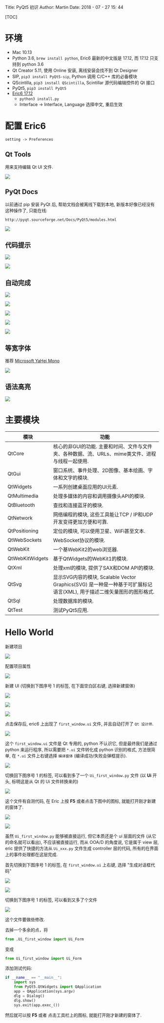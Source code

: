 Title: PyQt5 初识
Author: Martin
Date: 2018 - 07 - 27 15: 44

[TOC]

# 环境
* Mac 10.13
* Python 3.6, `brew install python`, Eric6 最新的中文版是 17.12, 而 17.12 只支持到 python 3.6
* Qt Creator 5.11, 使用 Online 安装, 离线安装会找不到 Qt Designer
* SIP, `pip3 install PyQt5-sip`, Python 调用 C/C++ 库的必备模块
* QScintilla, `pip3 install QScintilla`, Scintillar 源代码编辑控件的 Qt 接口
* PyQt5, `pip3 install PyQt5`
* [Eric6 17.12](https://sourceforge.net/projects/eric-ide/files/eric6/stable/17.12/)
    - `python3 install.py`
    - Interface -> Interface, Language 选择中文, 重启生效

# 配置 Eric6
`setting -> Preferences`

## Qt Tools
用来支持编辑 Qt UI 文件.

![](http://i63.tinypic.com/1fcjna.jpg)

## PyQt Docs
以前通过 pip 安装 PyQt 后, 帮助文档会被离线下载到本地, 新版本好像已经没有这种操作了, 只能在线:

`http://pyqt.sourceforge.net/Docs/PyQt5/modules.html`

![](http://i68.tinypic.com/1tu8sz.jpg)

## 代码提示
![](http://i67.tinypic.com/33pfyhs.jpg)

![](http://i64.tinypic.com/28k6lbr.jpg)

## 自动完成
![](http://i68.tinypic.com/b3wrvn.jpg)

![](http://i66.tinypic.com/2qm0js9.jpg)

![](http://i64.tinypic.com/opobjc.jpg)

![](http://i65.tinypic.com/2aj42zd.jpg)

![](http://i67.tinypic.com/35d2d53.jpg)

## 等宽字体
推荐 [Microsoft YaHei Mono](https://pan.baidu.com/s/1ErAw2sTNW5wddaf6BpfCYg)

![](http://i64.tinypic.com/6gdhyw.jpg)

## 语法高亮
![](http://i68.tinypic.com/2nkuaz6.jpg)

# 主要模块
|       模块      |                                                          功能                                                         |
|-----------------|-----------------------------------------------------------------------------------------------------------------------|
| QtCore          | 核心的非GUI的功能. 主要和时间、文件与文件夹、各种数据、流、URLs、mime类文件、进程与线程一起使用.                      |
| QtGui           | 窗口系统、事件处理、2D图像、基本绘画、字体和文字的模块.                                                               |
| QtWidgets       | 一系列创建桌面应用的UI元素.                                                                                           |
| QtMultimedia    | 处理多媒体的内容和调用摄像头API的模块.                                                                                |
| QtBluetooth     | 查找和连接蓝牙的模块.                                                                                                 |
| QtNetwork       | 网络编程的模块, 这些工具能让TCP / IP和UDP开发变得更加方便和可靠.                                                      |
| QtPositioning   | 定位的模块, 可以使用卫星、WiFi甚至文本.                                                                               |
| QtWebSockets    | WebSocket协议的模块.                                                                                                  |
| QtWebKit        | 一个基WebKit2的web浏览器.                                                                                             |
| QtWebKitWidgets | 基于QtWidgets的WebKit1的模块.                                                                                         |
| QtXml           | 处理xml的模块, 提供了SAX和DOM API的模块.                                                                              |
| QtSvg           | 显示SVG内容的模块, Scalable Vector Graphics(SVG) 是一种是一种基于可扩展标记语言(XML), 用于描述二维矢量图形的图形格式. |
| QtSql           | 处理数据库的模块.                                                                                                     |
| QtTest          | 测试PyQt5应用.                                                                                                        |

# Hello World
新建项目

![](http://i64.tinypic.com/2zpt5b4.jpg)

配置项目属性

![](http://i64.tinypic.com/2nkqpkz.jpg)

新建 UI (切换到下图序号 1 的标签, 在下面空白区右键, 选择新建窗体)

![](http://i68.tinypic.com/3voxt.jpg)

![](http://i67.tinypic.com/91m1jo.jpg)

![](http://i64.tinypic.com/240x5b7.jpg)

点击保存后, eric6 上出现了 `first_window.ui` 文件, 并且自动打开了 `Qt 设计师`.

![](http://i66.tinypic.com/1phydz.jpg)

这个 `first_window.ui` 文件是 Qt 专用的, python 不认识它, 但是最终我们是通过 python 来运行程序, 所以需要把 `*.ui` 文件转化成 python 识别的格式, 方法很简单, 在 `*.ui` 文件上右键选择 `编译窗体` (编译成功/失败会弹框提示).

![](http://i66.tinypic.com/sm3bte.jpg)

切换回下图序号 1 的标签, 可以看到多了一个 `Ui_first_window.py` 文件 (以 **Ui** 开头, 标明这是从 Qt 的 Ui 文件转换来的)

![](http://i68.tinypic.com/11qr6op.jpg)

这个文件有自测代码, 在 Eric 上按 **F5** 或者点击下图中的图标, 就能打开刚才新建的窗体了.

![](http://i65.tinypic.com/dfitfn.jpg)

![](http://i65.tinypic.com/292v8dy.jpg)

虽然 `Ui_first_window.py` 能够被直接运行, 但它本质还是个 ui 层面的文件 (从它的命名就可以看出), 不应该被直接运行, 而从 OOA/D 的角度说, 它是属于 view 层,  eric 提供了快捷的方法从 `Ui_xxx.py` 文件生成 controller 层的代码, 所有的在界面上的事件处理都在这层完成.

首先切换到下图序号 1 的标签, 在 `first_window.ui` 上右键, 选择 "生成对话框代码"

![](http://i65.tinypic.com/2qs5wmo.jpg)

![](http://i66.tinypic.com/aui5wp.jpg)

切换到下图序号 1 的标签, 可以看到又多了个文件

![](http://i67.tinypic.com/1411mcn.jpg)

这个文件要做些修改.

去掉一个多余的点，将

```python
from .Ui_first_window import Ui_Form
```

变成

```python
from Ui_first_window import Ui_Form
```

添加测试代码:

```python
if __name__ == "__main__":
    import sys
    from PyQt5.QtWidgets import QApplication
    app = QApplication(sys.argv)
    dlg = Dialog()
    dlg.show()
    sys.exit(app.exec_())
```

然后就可以按 **F5** 或者 点击工具栏上的图标, 就能打开刚才新建的窗体了.
